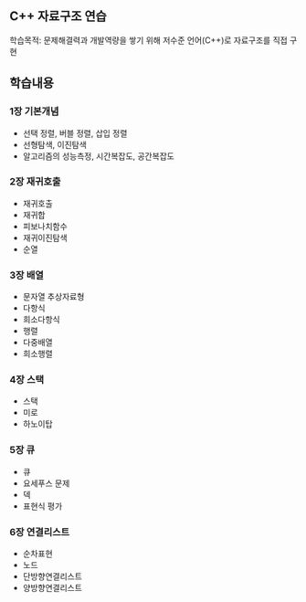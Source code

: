 ## C++ 자료구조 연습
학습목적: 문제해결력과 개발역량을 쌓기 위해 저수준 언어(C++)로 자료구조를 직접 구현

## 학습내용
### 1장 기본개념
- 선택 정렬, 버블 정렬, 삽입 정렬
- 선형탐색, 이진탐색
- 알고리즘의 성능측정, 시간복잡도, 공간복잡도

### 2장 재귀호출
- 재귀호출
- 재귀합
- 피보나치함수
- 재귀이진탐색
- 순열

### 3장 배열
- 문자열 추상자료형
- 다항식
- 희소다항식
- 행렬
- 다중배열
- 희소행렬

### 4장 스택
- 스택
- 미로
- 하노이탑

### 5장 큐
- 큐
- 요세푸스 문제
- 덱
- 표현식 평가

### 6장 연결리스트
- 순차표현
- 노드
- 단방향연결리스트
- 양방향연결리스트




